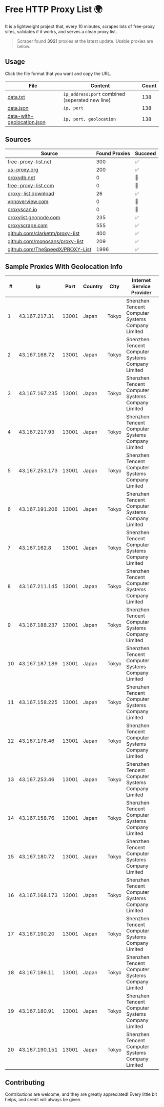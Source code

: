 
# Free HTTP Proxy List 🌍

It is a lightweight project that, every 10 minutes, scrapes lots of free-proxy sites, validates if it works, and serves a clean proxy list.


> Scraper found **3921** proxies at the latest update. Usable proxies are below.

## Usage

Click the file format that you want and copy the URL.


|File|Content|Count|
|----|-------|-----|
|[data.txt](https://raw.githubusercontent.com/themiralay/Proxy-List-World/master/data.txt)|`ip_address:port` combined (seperated new line)|138|
|[data.json](https://raw.githubusercontent.com/themiralay/Proxy-List-World/master/data.json)|`ip, port`|138|
|[data-with-geolocation.json](https://raw.githubusercontent.com/themiralay/Proxy-List-World/master/data-with-geolocation.json)|`ip, port, geolocation`|138|

## Sources

|Source|Found Proxies|Succeed|
|------|-------------|-------|
|[free-proxy-list.net](https://free-proxy-list.net)|300|✅|
|[us-proxy.org](https://www.us-proxy.org)|200|✅|
|[proxydb.net](http://proxydb.net)|0|🚫|
|[free-proxy-list.com](https://free-proxy-list.com/?page=&port=&type%5B%5D=http&type%5B%5D=https&up_time=0&search=Search)|0|🚫|
|[proxy-list.download](https://www.proxy-list.download/HTTP)|26|✅|
|[vpnoverview.com](https://vpnoverview.com/privacy/anonymous-browsing/free-proxy-servers)|0|🚫|
|[proxyscan.io](https://www.proxyscan.io)|0|🚫|
|[proxylist.geonode.com](https://proxylist.geonode.com/api/proxy-list?limit=300&page=1&sort_by=lastChecked&sort_type=desc&protocols=http,https)|235|✅|
|[proxyscrape.com](https://api.proxyscrape.com/v2/?request=displayproxies&protocol=http&timeout=10000&country=all&ssl=all&anonymity=all)|555|✅|
|[github.com/clarketm/proxy-list](https://raw.githubusercontent.com/clarketm/proxy-list/master/proxy-list-raw.txt)|400|✅|
|[github.com/monosans/proxy-list](https://raw.githubusercontent.com/monosans/proxy-list/main/proxies/http.txt)|209|✅|
|[github.com/TheSpeedX/PROXY-List](https://raw.githubusercontent.com/TheSpeedX/PROXY-List/master/http.txt)|1996|✅|


## Sample Proxies With Geolocation Info

|#|Ip|Port|Country|City|Internet Service Provider|
|-|--|----|-------|----|-------------------------|
|1|43.167.217.31|13001|Japan|Tokyo|Shenzhen Tencent Computer Systems Company Limited|
|2|43.167.168.72|13001|Japan|Tokyo|Shenzhen Tencent Computer Systems Company Limited|
|3|43.167.167.235|13001|Japan|Tokyo|Shenzhen Tencent Computer Systems Company Limited|
|4|43.167.217.93|13001|Japan|Tokyo|Shenzhen Tencent Computer Systems Company Limited|
|5|43.167.253.173|13001|Japan|Tokyo|Shenzhen Tencent Computer Systems Company Limited|
|6|43.167.191.206|13001|Japan|Tokyo|Shenzhen Tencent Computer Systems Company Limited|
|7|43.167.162.8|13001|Japan|Tokyo|Shenzhen Tencent Computer Systems Company Limited|
|8|43.167.211.145|13001|Japan|Tokyo|Shenzhen Tencent Computer Systems Company Limited|
|9|43.167.188.237|13001|Japan|Tokyo|Shenzhen Tencent Computer Systems Company Limited|
|10|43.167.187.189|13001|Japan|Tokyo|Shenzhen Tencent Computer Systems Company Limited|
|11|43.167.158.225|13001|Japan|Tokyo|Shenzhen Tencent Computer Systems Company Limited|
|12|43.167.178.46|13001|Japan|Tokyo|Shenzhen Tencent Computer Systems Company Limited|
|13|43.167.253.46|13001|Japan|Tokyo|Shenzhen Tencent Computer Systems Company Limited|
|14|43.167.158.76|13001|Japan|Tokyo|Shenzhen Tencent Computer Systems Company Limited|
|15|43.167.180.72|13001|Japan|Tokyo|Shenzhen Tencent Computer Systems Company Limited|
|16|43.167.168.173|13001|Japan|Tokyo|Shenzhen Tencent Computer Systems Company Limited|
|17|43.167.190.20|13001|Japan|Tokyo|Shenzhen Tencent Computer Systems Company Limited|
|18|43.167.186.11|13001|Japan|Tokyo|Shenzhen Tencent Computer Systems Company Limited|
|19|43.167.180.91|13001|Japan|Tokyo|Shenzhen Tencent Computer Systems Company Limited|
|20|43.167.190.151|13001|Japan|Tokyo|Shenzhen Tencent Computer Systems Company Limited|



## Contributing

Contributions are welcome, and they are greatly appreciated! Every
little bit helps, and credit will always be given.

